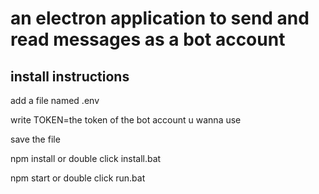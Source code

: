 # an electron application to send and read messages as a bot account

## install instructions

add a file named .env

write TOKEN=the token of the bot account u wanna use

save the file

npm install or double click install.bat

npm start or double click run.bat


